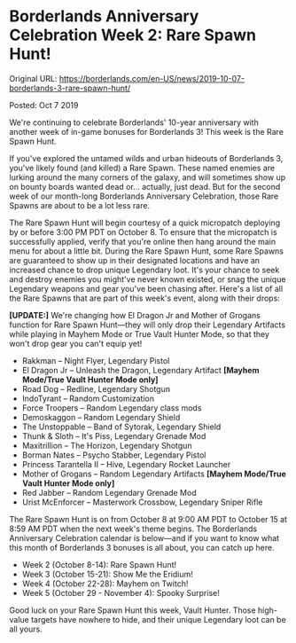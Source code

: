 Borderlands Anniversary Celebration Week 2: Rare Spawn Hunt! 
============================================================

Original URL: https://borderlands.com/en-US/news/2019-10-07-borderlands-3-rare-spawn-hunt/

Posted: Oct 7 2019

We're continuing to celebrate Borderlands' 10-year anniversary with another week of in-game bonuses for Borderlands 3! This week is the Rare Spawn Hunt.

If you've explored the untamed wilds and urban hideouts of Borderlands 3, you've likely found (and killed) a Rare Spawn. These named enemies are lurking around the many corners of the galaxy, and will sometimes show up on bounty boards wanted dead or… actually, just dead. But for the second week of our month-long Borderlands Anniversary Celebration, those Rare Spawns are about to be a lot less rare.

The Rare Spawn Hunt will begin courtesy of a quick micropatch deploying by or before 3:00 PM PDT on October 8. To ensure that the micropatch is successfully applied, verify that you're online then hang around the main menu for about a little bit. During the Rare Spawn Hunt, some Rare Spawns are guaranteed to show up in their designated locations and have an increased chance to drop unique Legendary loot. It's your chance to seek and destroy enemies you might've never known existed, or snag the unique Legendary weapons and gear you've been chasing after. Here's a list of all the Rare Spawns that are part of this week's event, along with their drops:

**[UPDATE:]** We're changing how El Dragon Jr and Mother of Grogans function for Rare Spawn Hunt—they will only drop their Legendary Artifacts while playing in Mayhem Mode or True Vault Hunter Mode, so that they won't drop gear you can't equip yet! 

- Rakkman – Night Flyer, Legendary Pistol
- El Dragon Jr – Unleash the Dragon, Legendary Artifact **[Mayhem Mode/True Vault Hunter Mode only]**
- Road Dog – Redline, Legendary Shotgun
- IndoTyrant – Random Customization
- Force Troopers – Random Legendary class mods
- Demoskaggon – Random Legendary Shield
- The Unstoppable – Band of Sytorak, Legendary Shield
- Thunk & Sloth – It's Piss, Legendary Grenade Mod
- Maxitrillion – The Horizon, Legendary Shotgun
- Borman Nates – Psycho Stabber, Legendary Pistol
- Princess Tarantella II – Hive, Legendary Rocket Launcher
- Mother of Grogans – Random Legendary Artifacts **[Mayhem Mode/True Vault Hunter Mode only]**
- Red Jabber – Random Legendary Grenade Mod
- Urist McEnforcer – Masterwork Crossbow, Legendary Sniper Rifle

The Rare Spawn Hunt is on from October 8 at 9:00 AM PDT to October 15 at 8:59 AM PDT when the next week's theme begins. The Borderlands Anniversary Celebration calendar is below—and if you want to know what this month of Borderlands 3 bonuses is all about, you can catch up here.

- Week 2 (October 8-14): Rare Spawn Hunt!
- Week 3 (October 15-21): Show Me the Eridium!
- Week 4 (October 22-28): Mayhem on Twitch!
- Week 5 (October 29 - November 4): Spooky Surprise!

Good luck on your Rare Spawn Hunt this week, Vault Hunter. Those high-value targets have nowhere to hide, and their unique Legendary loot can be all yours.
